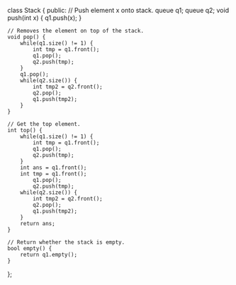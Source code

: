 class Stack {
public:
    // Push element x onto stack.
    queue<int> q1;
    queue<int> q2;
    void push(int x) {
        q1.push(x);
    }

    // Removes the element on top of the stack.
    void pop() {
        while(q1.size() != 1) {
            int tmp = q1.front();
            q1.pop();
            q2.push(tmp);
        }
        q1.pop();
        while(q2.size()) {
            int tmp2 = q2.front();
            q2.pop();
            q1.push(tmp2);
        }
    }

    // Get the top element.
    int top() {
        while(q1.size() != 1) {
            int tmp = q1.front();
            q1.pop();
            q2.push(tmp);
        }
        int ans = q1.front();
        int tmp = q1.front();
            q1.pop();
            q2.push(tmp);
        while(q2.size()) {
            int tmp2 = q2.front();
            q2.pop();
            q1.push(tmp2);
        }
        return ans;
    }

    // Return whether the stack is empty.
    bool empty() {
        return q1.empty();
    }
};
